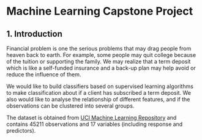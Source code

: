 # Machine Learning Capstone Project
## 1. Introduction

Financial problem is one the serious problems that may drag people from heaven back to earth. For example, some people may quit college because of the tuition or supporting the family. We may realize that a term deposit which is like a self-funded insurance and a back-up plan may help avoid or reduce the influence of them.

We would like to build classifiers based on supervised learning algorithms to make classification about if a client has subscribed a term deposit. We also would like to analyse the relationship of different features, and if the observations can be clustered into several groups.

The dataset is obtained from [UCI Machine Learning Repository](https://archive.ics.uci.edu/ml/datasets/Bank+Marketing) and contains 45211 observations and 17 variables (including response and predictors).


